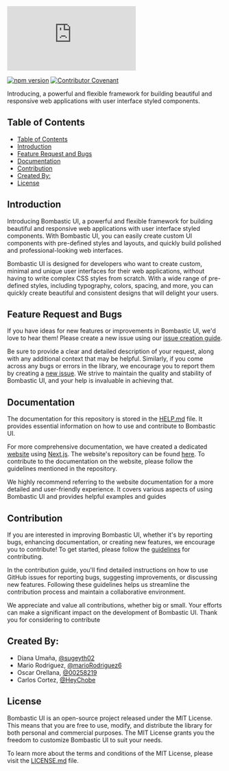 ![bombastic ui logo](https://fv5-3.failiem.lv/thumb_show.php?i=fqdtgpzp3&download_checksum=40b1b451f8b429030596152b1f44c55d0e51d692&download_timestamp=1688550286)

[![npm version](https://img.shields.io/npm/v/bombastic-ui?logo=npm&logoColor=fff)](https://www.npmjs.com/package/bombastic-ui)
[![Contributor Covenant](https://img.shields.io/badge/Contributor%20Covenant-2.1-4baaaa.svg)](code_of_conduct.md)

Introducing, a powerful and flexible framework for building beautiful and responsive web applications with user interface styled components.

## Table of Contents

- [Table of Contents](#table-of-contents)
- [Introduction](#introduction)
- [Feature Request and Bugs](#feature-request-and-bugs)
- [Documentation](#documentation)
- [Contribution](#contribution)
- [Created By:](#created-by)
- [License](#license)

## Introduction

Introducing Bombastic UI, a powerful and flexible framework for building beautiful and responsive web applications with user interface styled components. With Bombastic UI, you can easily create custom UI components with pre-defined styles and layouts, and quickly build polished and professional-looking web interfaces.

Bombastic UI is designed for developers who want to create custom, minimal and unique user interfaces for their web applications, without having to write complex CSS styles from scratch. With a wide range of pre-defined styles, including typography, colors, spacing, and more, you can quickly create beautiful and consistent designs that will delight your users.

## Feature Request and Bugs

If you have ideas for new features or improvements in Bombastic UI, we'd love to hear them! Please create a new issue using our [issue creation guide](https://github.com/HeyChobe/bombastic-ui/blob/feature/contributin-guide/.github/CONTRIBUTING.md#using-github-issues).

Be sure to provide a clear and detailed description of your request, along with any additional context that may be helpful. Similarly, if you come across any bugs or errors in the library, we encourage you to report them by creating a [new issue](https://github.com/HeyChobe/bombastic-ui/issues/new/choose). We strive to maintain the quality and stability of Bombastic UI, and your help is invaluable in achieving that.

## Documentation

The documentation for this repository is stored in the [HELP.md](./HELP.md) file. It provides essential information on how to use and contribute to Bombastic UI.

For more comprehensive documentation, we have created a dedicated [website](https://bombastic-ui-documentation.vercel.app/) using [Next.js](https://github.com/vercel/next.js). The website's repository can be found [here](https://github.com/sugeyth02/BombasticUI_documentation). To contribute to the documentation on the website, please follow the guidelines mentioned in the repository.

We highly recommend referring to the website documentation for a more detailed and user-friendly experience. It covers various aspects of using Bombastic UI and provides helpful examples and guides

## Contribution

If you are interested in improving Bombastic UI, whether it's by reporting bugs, enhancing documentation, or creating new features, we encourage you to contribute! To get started, please follow the [guidelines](https://github.com/HeyChobe/bombastic-ui/blob/main/.github/CONTRIBUTING.md#using-github-issues.) for contributing.

In the contribution guide, you'll find detailed instructions on how to use GitHub issues for reporting bugs, suggesting improvements, or discussing new features. Following these guidelines helps us streamline the contribution process and maintain a collaborative environment.

We appreciate and value all contributions, whether big or small. Your efforts can make a significant impact on the development of Bombastic UI. Thank you for considering to contribute

## Created By:

- Diana Umaña, [@sugeyth02](https://github.com/sugeyth02)
- Mario Rodriguez, [@marioRodriguez6](https://github.com/marioRodriguez6)
- Oscar Orellana, [@00258219](https://github.com/00258219)
- Carlos Cortez, [@HeyChobe](https://github.com/HeyChobe)

## License

Bombastic UI is an open-source project released under the MIT License. This means that you are free to use, modify, and distribute the library for both personal and commercial purposes. The MIT License grants you the freedom to customize Bombastic UI to suit your needs.

To learn more about the terms and conditions of the MIT License, please visit the [LICENSE.md](./LICENSE.md) file.
